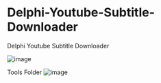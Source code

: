 # Delphi-Youtube-Subtitle-Downloader
Delphi Youtube Subtitle Downloader


![image](https://github.com/user-attachments/assets/398d9714-c6d2-4d56-976a-66dde696c94f)


Tools Folder
![image](https://github.com/user-attachments/assets/e758a3d2-136f-43d3-af6b-d62f63004c0d)
